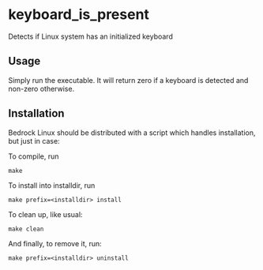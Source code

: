 keyboard_is_present
===================

Detects if Linux system has an initialized keyboard

Usage
-----

Simply run the executable.  It will return zero if a keyboard is detected and
non-zero otherwise.

Installation
------------

Bedrock Linux should be distributed with a script which handles installation,
but just in case:

To compile, run

    make

To install into installdir, run

    make prefix=<installdir> install

To clean up, like usual:

    make clean

And finally, to remove it, run:

    make prefix=<installdir> uninstall
